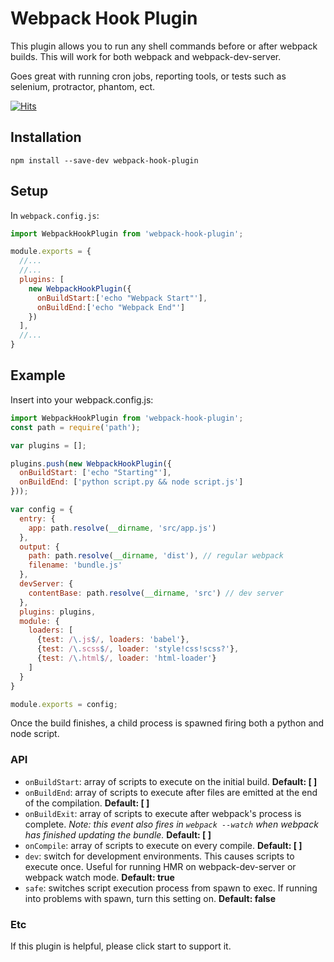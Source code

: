 # Webpack Hook Plugin

This plugin allows you to run any shell commands before or after webpack builds. This will work for both webpack and webpack-dev-server.

Goes great with running cron jobs, reporting tools, or tests such as selenium, protractor, phantom, ect.

[![Hits](https://hits.seeyoufarm.com/api/count/incr/badge.svg?url=https%3A%2F%2Fgithub.com%2Ftienne%2Fwebpack-hook-plugin)](https://hits.seeyoufarm.com)

## Installation

`npm install --save-dev webpack-hook-plugin`

## Setup
In `webpack.config.js`:

```js
import WebpackHookPlugin from 'webpack-hook-plugin';

module.exports = {
  //...
  //...
  plugins: [
    new WebpackHookPlugin({
      onBuildStart:['echo "Webpack Start"'],
      onBuildEnd:['echo "Webpack End"']
    })
  ],
  //...
}
```

## Example

Insert into your webpack.config.js:

```js
import WebpackHookPlugin from 'webpack-hook-plugin';
const path = require('path');

var plugins = [];

plugins.push(new WebpackHookPlugin({
  onBuildStart: ['echo "Starting"'],
  onBuildEnd: ['python script.py && node script.js']
}));

var config = {
  entry: {
    app: path.resolve(__dirname, 'src/app.js')
  },
  output: {
    path: path.resolve(__dirname, 'dist'), // regular webpack
    filename: 'bundle.js'
  },
  devServer: {
    contentBase: path.resolve(__dirname, 'src') // dev server
  },
  plugins: plugins,
  module: {
    loaders: [
      {test: /\.js$/, loaders: 'babel'},
      {test: /\.scss$/, loader: 'style!css!scss?'},
      {test: /\.html$/, loader: 'html-loader'}
    ]
  }
}

module.exports = config;

```
Once the build finishes, a child process is spawned firing both a python and node script.

### API
* `onBuildStart`: array of scripts to execute on the initial build. **Default: [ ]**
* `onBuildEnd`: array of scripts to execute after files are emitted at the end of the compilation. **Default: [ ]**
* `onBuildExit`: array of scripts to execute after webpack's process is complete. *Note: this event also fires in `webpack --watch` when webpack has finished updating the bundle.* **Default: [ ]**
* `onCompile`: array of scripts to execute on every compile. **Default: [ ]**
* `dev`: switch for development environments. This causes scripts to execute once. Useful for running HMR on webpack-dev-server or webpack watch mode. **Default: true**
* `safe`: switches script execution process from spawn to exec. If running into problems with spawn, turn this setting on. **Default: false**

### Etc

If this plugin is helpful, please click start to support it.
